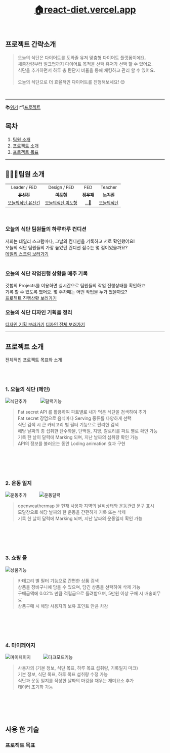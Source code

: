<h1 align='middle'><a href='https://react-diet.vercel.app'>🏠react-diet.vercel.app</a></h1>
<br/>

## 프로젝트 간략소개
> 오늘의 식단은 다이어트를 도와줄 유저 맞춤형 다이어트 플랫폼이에요. <br/>
> 체중감량부터 벌크업까지 다이어트 목적을 선택 유저가 선택 할 수 있어요. <br/>
> 식단을 추가하면서 하루 총 탄단지 비율을 통해 체킹하고 관리 할 수 있어요.<br/><br/>
> 오늘의 식단으로 더 효율적인 다이어트를 진행해보세요! 😊
<br/>


---

📚[위키](https://github.com/tjsrjs8282/Today-s-meal/wiki)
🗂[프로젝트](https://github.com/tjsrjs8282/Today-s-meal/projects)

## 목차

1. [팀원 소개](#팀원-소개)
2. [프로젝트 소개](#프로젝트-소개)  
3. [프로젝트 목표](#프로젝트-목표)


---

## 👨‍👨‍👧팀원 소개

<table>
  <tr>
  <td align="center">
  <sub>
    Leader / FED
  </sub>
  </td>
  <td align="center">
  <sub>
    Design / FED 
  </sub>
  </td>
  <td align="center">
  <sub>
    FED
  </sub>
  </td>
  <td align="center">
  <sub>
    Teacher
  </sub>
  </td>
  </tr>
  <tr>
    <td align="center"><a href="https://github.com/tjsrjs8282"><sub><b>유선건</b></sub></a><br /></td>
    <td align="center"><a href="https://github.com/Shape2ee"><sub><b>이도형</b></sub></a><br /></td>
    <td align="center"><a href="https://github.com/dog2789"><sub><b>정우재</b></sub></a><br /></td>
    <td align="center"><a href="https://github.com/soomgo-chloe"><sub><b>노기진</b></sub></a><br /></td>
  </tr>
      <tr>
  <td align="center">
    <sub>
    <a href="#">오늘의식단 유선건</a></sub>
  </td>
  <td align="center">
    <sub>
    <a href="#">오늘의식단 이도형</a></sub>
  </td>
  <td align="center">
    <sub>
    <a href="">...👻</a></sub>
  </td>
  <td align="center">
    <sub>
    <a href="#">오늘의식단 </a></sub>
  </td>
  </tr>
</table>
<br/>

### 오늘의 식단 팀원들의 하루하루 컨디션
저희는 데일리 스크럼마다, 그날의 컨디션을 기록하고 서로 확인했어요!<br/>
오늘의 식단 팀원들의 가장 높았던 컨디션 점수는 몇 점이었을까요? <br/>
[데일리 스크럼 보러가기](https://github.com/tjsrjs8282/Today-s-meal/wiki/모음)
<br/><br/>

### 오늘의 식단 작업진행 상황을 매주 기록
깃헙의 Projects를 이용하면 실시간으로 팀원들의 작업 진행상태를 확인하고<br/>
기록 할 수 있도록 했어요. 몇 주차때는 어떤 작업을 누가 했을까요?<br/>
[프로젝트 진행상황 보러가기](https://github.com/tjsrjs8282/Today-s-meal/projects)
<br/>

### 오늘의 식단 디자인 기획을 정리
[디자인 기획 보러가기](https://github.com/tjsrjs8282/Today-s-meal/wiki/화면디자인)
[디자인 전체 보러가기](https://www.figma.com/file/aHaw1lYi0dQ5iUkJiX5yOl/%EC%98%A4%EB%8A%98%EC%9D%98-%EC%8B%9D%EB%8B%A8-%EB%94%94%EC%9E%90%EC%9D%B8-%EC%8B%9C%EC%95%88?node-id=0-1&t=BeMtRp8Zm8B7D2mi-0)

---



## 프로젝트 소개

전체적인 프로젝트 목표와 소개
>
>
>
>

<br/><br/>


### 1. 오늘의 식단 (메인)

![식단추가](https://user-images.githubusercontent.com/58929656/229432910-8dddb5b6-98af-4d4c-840d-83fe428bb56a.gif) &nbsp; &nbsp; &nbsp; &nbsp; &nbsp; ![달력기능](https://user-images.githubusercontent.com/58929656/229433163-65914f5d-b3a4-4d7f-a64a-72e475ffe6c2.gif)

> Fat secret API 를 활용하여 파트별로 내가 먹은 식단을 검색하여 추가<br/>
> Fat secret 장멈으로 음식마다 Serving 종류를 다양하게 선택<br/>
> 식단 검색 시 큰 카테고리 별 필터 기능으로 편리한 검색<br/>
> 해당 날짜의 총 섭취한 탄수화물, 단백질, 지방, 칼로리를 파트 별로 확인 가능<br/>
> 기록 한 날이 달력에 Marking 되며, 지난 날짜의 섭취량 확인 가능<br/>
> API의 정보를 불러오는 동안 Loding animation 효과 구현<br/>

<br/><br/>
---


### 2. 운동 일지

![운동추가](https://user-images.githubusercontent.com/58929656/229439461-a4ee5ffe-5ddf-4e13-9d63-dc302937dcbb.gif)&nbsp; &nbsp; &nbsp; &nbsp; &nbsp; ![운동달력](https://user-images.githubusercontent.com/58929656/229439501-bb370cdd-86b0-4441-965c-d1f8d4d5ab0a.gif)

> openweathermap 을 현재 사용자 지역의 날씨상태와 운동관련 문구 표시<br/>
> 모달창으로 해당 날짜의 한 운동을 간편하게 기록 또는 삭제<br/>
> 기록 한 날이 달력에 Marking 되며, 지난 날짜의 운동일지 확인 가능<br/>

<br/><br/>
---


### 3. 쇼핑 몰

![상품기능](https://user-images.githubusercontent.com/58929656/229443883-46533082-a2c4-46d0-9f90-4bfff1033070.gif)

> 카테고리 별 필터 기능으로 간편한 상품 검색<br/>
> 상품을 장바구니에 담을 수 있으며, 담긴 상품을 선택하여 삭제 가능<br/>
> 구매금액에 0.02% 만큼 적립금으로 돌려받으며, 5만원 이상 구매 시 배송비무료<br/>
> 상품구매 시 해당 사용자의 보유 포인트 만큼 차감<br/>

<br/><br/>
---


### 4. 마이페이지
![마이페이지](https://user-images.githubusercontent.com/58929656/229449092-2fc26538-f086-43f3-8862-b9c0d1c09b0f.gif)&nbsp; &nbsp; &nbsp; &nbsp; &nbsp; ![다크모드기능](https://user-images.githubusercontent.com/58929656/229449107-c8182bc0-465d-4d6a-bf4d-0eff03002674.gif)

> 사용자의 (기본 정보, 식단 목표, 하루 목표 섭취량, 기록일지 마크)<br/>
> 기본 정보, 식단 목표, 하루 목표 섭취량 수정 가능<br/>
> 식단과 운동 일지를 작성한 날짜의 마킹을 채우는 재미요소 추가<br/>
> 데이터 초기화 가능<br/>


<br/><br/>
---
## 사용 한 기술





### 프로젝트 목표
